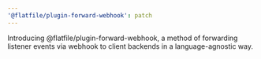```yaml
---
'@flatfile/plugin-forward-webhook': patch
---
```


Introducing @flatfile/plugin-forward-webhook, a method of forwarding listener events via webhook to client backends in a language-agnostic way.
